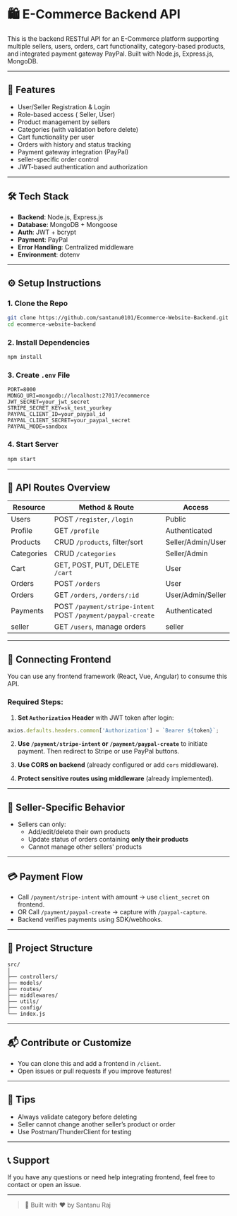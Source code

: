 
# 🛍️ E-Commerce Backend API

This is the backend RESTful API for an E-Commerce platform supporting multiple sellers, users, orders, cart functionality, category-based products, and integrated payment gateway PayPal. Built with Node.js, Express.js, MongoDB.

---

## 📁 Features

- User/Seller Registration & Login
- Role-based access ( Seller, User)
- Product management by sellers
- Categories (with validation before delete)
- Cart functionality per user
- Orders with history and status tracking
- Payment gateway integration (PayPal)
- seller-specific order control
- JWT-based authentication and authorization

---

## 🛠️ Tech Stack

- **Backend**: Node.js, Express.js
- **Database**: MongoDB + Mongoose
- **Auth**: JWT + bcrypt
- **Payment**:  PayPal
- **Error Handling**: Centralized middleware
- **Environment**: dotenv

---

## ⚙️ Setup Instructions

### 1. Clone the Repo
```bash
git clone https://github.com/santanu0101/Ecommerce-Website-Backend.git
cd ecommerce-website-backend
```

### 2. Install Dependencies
```bash
npm install
```

### 3. Create `.env` File

```env
PORT=8000
MONGO_URI=mongodb://localhost:27017/ecommerce
JWT_SECRET=your_jwt_secret
STRIPE_SECRET_KEY=sk_test_yourkey
PAYPAL_CLIENT_ID=your_paypal_id
PAYPAL_CLIENT_SECRET=your_paypal_secret
PAYPAL_MODE=sandbox
```

### 4. Start Server
```bash
npm start
```

---

## 🧪 API Routes Overview

| Resource  | Method & Route               | Access      |
|-----------|------------------------------|-------------|
| Users     | POST `/register`, `/login`   | Public      |
| Profile   | GET `/profile`               | Authenticated |
| Products  | CRUD `/products`, filter/sort| Seller/Admin/User |
| Categories| CRUD `/categories`           | Seller/Admin |
| Cart      | GET, POST, PUT, DELETE `/cart`| User       |
| Orders    | POST `/orders`               | User        |
| Orders    | GET `/orders`, `/orders/:id` | User/Admin/Seller |
| Payments  | POST `/payment/stripe-intent`<br>POST `/payment/paypal-create` | Authenticated |
| seller     | GET `/users`, manage orders  | seller       |

---

## 🧩 Connecting Frontend

You can use any frontend framework (React, Vue, Angular) to consume this API.

### Required Steps:

1. **Set `Authorization` Header** with JWT token after login:
```js
axios.defaults.headers.common['Authorization'] = `Bearer ${token}`;
```

2. **Use `/payment/stripe-intent` or `/payment/paypal-create`** to initiate payment. Then redirect to Stripe or use PayPal buttons.

3. **Use CORS on backend** (already configured or add `cors` middleware).

4. **Protect sensitive routes using middleware** (already implemented).

---

## 🧾 Seller-Specific Behavior

- Sellers can only:
  - Add/edit/delete their own products
  - Update status of orders containing **only their products**
  - Cannot manage other sellers' products

---

## 💳 Payment Flow

- Call `/payment/stripe-intent` with amount → use `client_secret` on frontend.
- OR Call `/payment/paypal-create` → capture with `/paypal-capture`.
- Backend verifies payments using SDK/webhooks.

---

## 📂 Project Structure

```
src/
│
├── controllers/
├── models/
├── routes/
├── middlewares/
├── utils/
├── config/
└── index.js
```

---

## 📬 Contribute or Customize

- You can clone this and add a frontend in `/client`.
- Open issues or pull requests if you improve features!

---

## 🧠 Tips

- Always validate category before deleting
- Seller cannot change another seller’s product or order
- Use Postman/ThunderClient for testing

---

## 📞 Support

If you have any questions or need help integrating frontend, feel free to contact or open an issue.

---

> 🚀 Built with ❤️ by Santanu Raj
